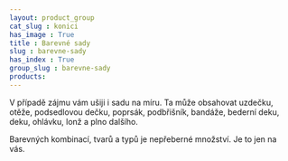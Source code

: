 ```yaml
---
layout: product_group
cat_slug : konici
has_image : True
title : Barevné sady
slug : barevne-sady
has_index : True
group_slug : barevne-sady
products:
---
```


V případě zájmu vám ušiji i sadu na míru.
Ta může obsahovat uzdečku, otěže, podsedlovou dečku, poprsák,
podbřišník, bandáže, bederní deku, deku, ohlávku, lonž a plno dalšího.

Barevných kombinací, tvarů a typů je nepřeberné množství. Je to jen na vás.
